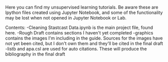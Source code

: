 

Here you can find my unsupervised learning tutorials. Be aware these are Ipython files created using Jupyter Notebook, 
and some of the functionality may be lost when not opened in Jupyter Notebook or Lab.

Contents:
-Cleaning Stastcast Data.ipynb is the main project file, found here.
-Rough Draft contains sections I haven't yet completed
-graphics contains the images I'm including in the guide. Sources for the images have not yet been cited, but I don't own them and they'll be cited in the final draft
-listb and apa.csl are used for auto citations. These will produce the bibliography in the final draft
